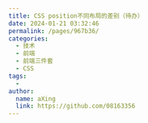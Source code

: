 ```yaml
---
title: CSS position不同布局的差别（待办）
date: 2024-01-21 03:32:46
permalink: /pages/967b36/
categories:
  - 技术
  - 前端
  - 前端三件套
  - CSS
tags:
  - 
author: 
  name: aXing
  link: https://github.com/08163356
---
```


